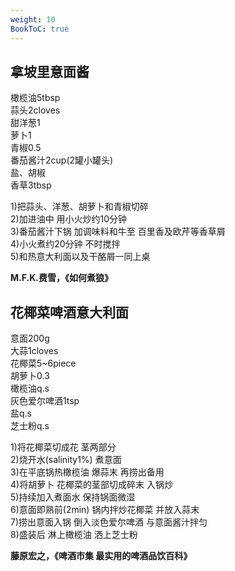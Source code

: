 ```yaml
---
weight: 10
BookToC: true
---
```


## 拿坡里意面酱

橄榄油5tbsp  
蒜头2cloves  
甜洋葱1  
萝卜1  
青椒0.5  
番茄酱汁2cup(2罐小罐头)  
盐、胡椒  
香草3tbsp

1)把蒜头、洋葱、胡萝卜和青椒切碎  
2)加进油中 用小火炒约10分钟  
3)番茄酱汁下锅 加调味料和牛至 百里香及欧芹等香草屑  
4)小火煮约20分钟 不时搅拌  
5)和热意大利面以及干酪屑一同上桌

**M.F.K.费雪，《如何煮狼》**

## 花椰菜啤酒意大利面

意面200g  
大蒜1cloves  
花椰菜5~6piece  
胡萝卜0.3  
橄榄油q.s  
灰色爱尔啤酒1tsp  
盐q.s  
芝士粉q.s

1)将花椰菜切成花 茎两部分  
2)烧开水(salinity1%) 煮意面  
3)在平底锅热橄榄油 爆蒜末 再捞出备用  
4)将胡萝卜 花椰菜的茎部切成碎末 入锅炒  
5)持续加入煮面水 保持锅面微湿  
6)意面即熟前(2min) 锅内拌炒花椰菜 并放入蒜末  
7)捞出意面入锅 倒入淡色爱尔啤酒 与意面酱汁拌匀  
8)盛装后 淋上橄榄油 洒上芝士粉

**藤原宏之，《啤酒市集 最实用的啤酒品饮百科》**
